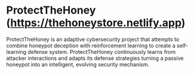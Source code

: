 # ProtectTheHoney (https://thehoneystore.netlify.app)
ProtectTheHoney is an adaptive cybersecurity project that attempts to combine honeypot deception with reinforcement learning to create a self-learning defense system. ProtectTheHoney continuously learns from attacker interactions and adapts its defense strategies turning a passive honeypot into an intelligent, evolving security mechanism.
